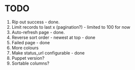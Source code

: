TODO
====

1. Rip out success - done.
2. Limit records to last x (pagination?) - limited to 100 for now
3. Auto-refresh page - done.
4. Reverse sort order - newest at top - done
5. Failed page - done
6. More colours
7. Make status_url configurable - done
8. Puppet version?
9. Sortable columns?
